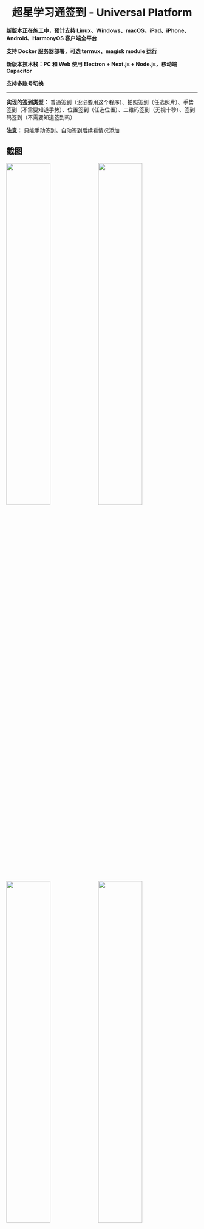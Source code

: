 <h1 align="center">超星学习通签到 - Universal Platform</h1>

**新版本正在施工中，预计支持 Linux、Windows、macOS、iPad、iPhone、Android、HarmonyOS 客户端全平台**

**支持 Docker 服务器部署，可选 termux、magisk module 运行**

**新版本技术栈：PC 和 Web 使用 Electron + Next.js + Node.js，移动端 Capacitor**

**支持多账号切换**

---

**实现的签到类型：** 普通签到（没必要用这个程序）、拍照签到（任选照片）、手势签到（不需要知道手势）、位置签到（任选位置）、二维码签到（无视十秒）、签到码签到（不需要知道签到码）

**注意：** 只能手动签到。自动签到后续看情况添加



## 截图

<img src="https://github.com/eric-gitta-moore/chaoxing-sign-app/raw/main/readme_static/1.gif" width="48%"/><img src="http://tva1.sinaimg.cn/mw690/008d89Swgy1h2qwwyva0vj30u01uo0xn.jpg" width="48%"/>

<img src="http://tva1.sinaimg.cn/mw690/008d89Swgy1h2qwwytag4j30u01uodna.jpg" width="48%"/><img src="http://tva1.sinaimg.cn/mw690/008d89Swgy1h2qwwzy6xvj30u01uoh2r.jpg" width="48%"/>

<img src="http://tva1.sinaimg.cn/mw690/008d89Swgy1h2qx2zkr9bj30u01uon00.jpg" width="48%"/>

## 使用

### 下载

+ [最新版下载地址](https://github.com/james-curtis/chaoxing-sign-app/releases)

### 登录

- 请使用 **手机号+密码登录** (和[i.chaoxing.com](http://i.chaoxing.com)的账号密码一致)

### 课程

- 列举了所有根目录下的课程（如果课程太多的话可能卡顿，建议新建文件夹，把已结束的课程放在文件夹里面）
- 点击课程图标可以跳转到活动页面的对应课程中

### 活动

1. 课程tab页
   - 这里排序方式是超星那边默认的排序，也就是 活动未结束优先，再按开始时间降序
2. **签到方式**
   + 点击签到图标所在的那一行都可以触发操作
3. 签到类型
   + **普通签到&手势签到&签到码签到：** 直接签到
   + **二维码签到：** 直接扫码、选择二维码文件、输入二维码内容、输入enc参数，任选一种
   + **位置签到：** 直接在弹出的地图中选择签到地点即可
   + **拍照签到：** 选择手机中的图片上传即可。也可以选择普通签到，此时不会上传图片，但是可以签到成功（教师端会有显示没有图片）

### 我的

+ 这里显示的信息是根据超星那边返回的html页面正则匹配出来的
+ 比较奇怪的是那边的html好像做了点手脚，有时候正则能匹配上有时候不行



## 画饼

- [ ] 自动签到

- [ ] 获取群聊签到，需要逆向app，用的是环信SDK

- [x] 对接阿里mPaaS扫码

## 开发

1. #### NPM包

   - crypto-js安装`npm i crypto-js` 

2. #### uni-app应用标识(AppID)需要重新获取一下

3. #### 地图使用的是高德地图，需要配置自己的appkey，配置教程[地图插件配置 - DCloud问答](https://ask.dcloud.net.cn/article/29)



## 逆向

1. [模拟超星网课 Android 客户端 · HonKit (hiczp.com)](https://www.hiczp.com/wang-luo/mo-ni-chao-xing-wang-ke-android-ke-hu-duan.html)



## 其他项目推荐

| 项目地址                                                | 开发语言   | 备注                                           |
| ------------------------------------------------------- | ---------- | ---------------------------------------------- |
| https://github.com/cxOrz/chaoxing-sign-cli              | JavaScript | 基于 Nodejs 实现的一个签到命令行工具           |
| https://github.com/mkdir700/chaoxing_auto_sign          | Python     | 超星学习通课堂签到&健康打卡&多用户多任务&API   |
| https://github.com/Clansty/superstar-checkin            | TypeScript | 超星学习通自动签到工具，可以配合QQ机器人       |
| https://github.com/Wzb3422/auto-sign-chaoxing           | TypeScript | 超星学习通自动签到，梦中刷网课                 |
| https://github.com/Huangyan0804/AutoCheckin             | Python     | 学习通自动签到，支持手势，二维码，位置，拍照等 |
| https://github.com/aihuahua-522/chaoxing-testforAndroid | Java       | 学习通（超星）自动签到                         |
| https://github.com/yuban10703/chaoxingsign              | Python     | 超星学习通自动签到                             |
| https://github.com/SSmJaE/XueXiTonsSign_Electron        | TypeScript | 基于Electron，桌面端，GUI，签到队列            |
| https://github.com/w964522982/xxtSign                   | Python     | 学习通自动签到,普通\|拍照\|位置\|手势\|签到码  |



## 声明
- 本项目基于 **GPL-3.0** ，完全开源，免费，仅供技术学习和交流，开发者团队并未授权任何组织、机构以及个人将其用于商业或者盈利性质的活动。也从未使用本项目进行任何盈利性活动。未来也不会将其用于开展营利性业务。
- 个人或者组织，机构如果使用本项目产生的各类纠纷，法律问题，均由其本人承担。
- 如果您开始使用本项目，即视为同意项目免责声明中的一切条款，条款更新不再另行通知。
- 如有触及相关平台规定或者权益，烦请联系我们删除。




## 鸣谢
> 本项目的实现参考了以下项目

+ https://github.com/cxOrz/chaoxing-sign-cli
+ https://github.com/cxOrz/chaoxing-sign-ui


## Star History

<a href="https://star-history.com/#eric-gitta-moore/chaoxing-sign-app&Date">
 <picture>
   <source media="(prefers-color-scheme: dark)" srcset="https://api.star-history.com/svg?repos=eric-gitta-moore/chaoxing-sign-app&type=Date&theme=dark" />
   <source media="(prefers-color-scheme: light)" srcset="https://api.star-history.com/svg?repos=eric-gitta-moore/chaoxing-sign-app&type=Date" />
   <img alt="Star History Chart" src="https://api.star-history.com/svg?repos=eric-gitta-moore/chaoxing-sign-app&type=Date" />
 </picture>
</a>
